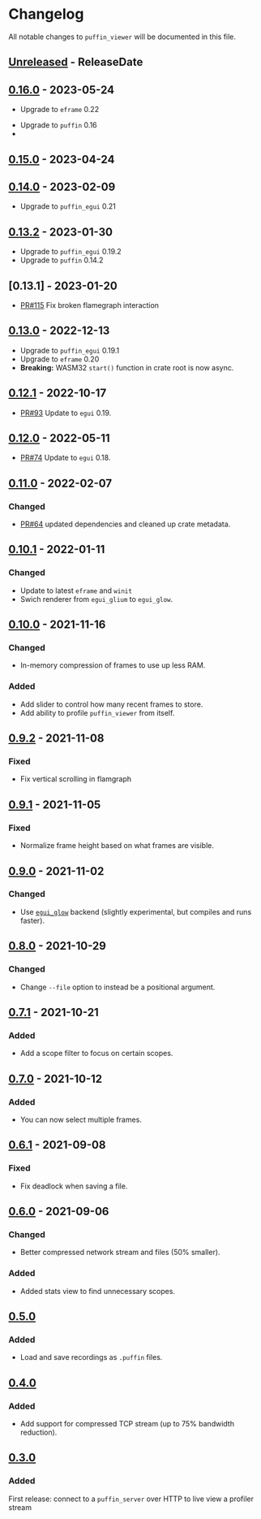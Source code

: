 <!-- markdownlint-disable blanks-around-headings blanks-around-lists no-duplicate-heading -->

# Changelog

All notable changes to `puffin_viewer` will be documented in this file.

<!-- next-header -->
## [Unreleased] - ReleaseDate
## [0.16.0] - 2023-05-24

* Upgrade to `eframe` 0.22
- Upgrade to `puffin` 0.16
- 
## [0.15.0] - 2023-04-24
## [0.14.0] - 2023-02-09
* Upgrade to `puffin_egui` 0.21

## [0.13.2] - 2023-01-30

- Upgrade to `puffin_egui` 0.19.2
- Upgrade to `puffin` 0.14.2
## [0.13.1] - 2023-01-20

- [PR#115](https://github.com/EmbarkStudios/puffin/pull/115) Fix broken flamegraph interaction

## [0.13.0] - 2022-12-13

- Upgrade to `puffin_egui` 0.19.1
- Upgrade to `eframe` 0.20
- **Breaking:** WASM32 `start()` function in crate root is now async.

## [0.12.1] - 2022-10-17
- [PR#93](https://github.com/EmbarkStudios/puffin/pull/93) Update to `egui` 0.19.

## [0.12.0] - 2022-05-11
- [PR#74](https://github.com/EmbarkStudios/puffin/pull/74) Update to `egui` 0.18.

## [0.11.0] - 2022-02-07
### Changed
- [PR#64](https://github.com/EmbarkStudios/puffin/pull/64) updated dependencies and cleaned up crate metadata.

## [0.10.1] - 2022-01-11
### Changed
- Update to latest `eframe` and `winit`
- Swich renderer from `egui_glium` to `egui_glow`.

## [0.10.0] - 2021-11-16
### Changed
- In-memory compression of frames to use up less RAM.

### Added
- Add slider to control how many recent frames to store.
- Add ability to profile `puffin_viewer` from itself.

## [0.9.2] - 2021-11-08
### Fixed
- Fix vertical scrolling in flamgraph

## [0.9.1] - 2021-11-05
### Fixed
- Normalize frame height based on what frames are visible.

## [0.9.0] - 2021-11-02
### Changed
- Use [`egui_glow`](https://github.com/emilk/egui/tree/master/egui_glow) backend (slightly experimental, but compiles and runs faster).

## [0.8.0] - 2021-10-29
### Changed
- Change `--file` option to instead be a positional argument.

## [0.7.1] - 2021-10-21
### Added
- Add a scope filter to focus on certain scopes.

## [0.7.0] - 2021-10-12
### Added
- You can now select multiple frames.

## [0.6.1] - 2021-09-08
### Fixed
- Fix deadlock when saving a file.

## [0.6.0] - 2021-09-06
### Changed
- Better compressed network stream and files (50% smaller).

### Added
- Added stats view to find unnecessary scopes.

## [0.5.0]
### Added
- Load and save recordings as `.puffin` files.

## [0.4.0]
### Added
- Add support for compressed TCP stream (up to 75% bandwidth reduction).

## [0.3.0]
### Added
First release: connect to a `puffin_server` over HTTP to live view a profiler stream

<!-- next-url -->
[Unreleased]: https://github.com/EmbarkStudios/puffin/compare/puffin_viewer-0.16.0...HEAD
[0.16.0]: https://github.com/EmbarkStudios/puffin/compare/puffin_viewer-0.15.0...puffin_viewer-0.16.0
[0.15.0]: https://github.com/EmbarkStudios/puffin/compare/puffin_viewer-0.14.0...puffin_viewer-0.15.0
[0.14.0]: https://github.com/EmbarkStudios/puffin/compare/puffin_viewer-0.13.2...puffin_viewer-0.14.0
[0.13.2]: https://github.com/EmbarkStudios/puffin/compare/puffin_viewer-0.13.2...puffin_viewer-0.13.2
[0.13.2]: https://github.com/EmbarkStudios/puffin/compare/puffin_viewer-0.13.1...puffin_viewer-0.13.2
[0.13.0]: https://github.com/EmbarkStudios/puffin/compare/puffin_viewer-0.13.0...puffin_viewer-0.13.1
[0.13.0]: https://github.com/EmbarkStudios/puffin/compare/puffin_viewer-0.12.1...puffin_viewer-0.13.0
[0.12.1]: https://github.com/EmbarkStudios/puffin/compare/puffin_viewer-0.12.0...puffin_viewer-0.12.1
[0.12.0]: https://github.com/EmbarkStudios/puffin/compare/0.11.0...puffin_viewer-0.12.0
[0.11.0]: https://github.com/EmbarkStudios/puffin/compare/0.10.1...puffin_viewer-0.11.0
[0.10.1]: https://github.com/EmbarkStudios/puffin/compare/puffin_viewer-0.10.0...puffin_viewer-0.10.1
[0.10.0]: https://github.com/EmbarkStudios/puffin/compare/puffin_viewer-0.9.2...puffin_viewer-0.10.0
[0.9.2]: https://github.com/EmbarkStudios/puffin/compare/puffin_viewer-0.9.1...puffin_viewer-0.9.2
[0.9.1]: https://github.com/EmbarkStudios/puffin/compare/puffin_viewer-0.9.0...puffin_viewer-0.9.1
[0.9.0]: https://github.com/EmbarkStudios/puffin/compare/puffin_viewer-0.8.0...puffin_viewer-0.9.0
[0.8.0]: https://github.com/EmbarkStudios/puffin/compare/puffin_viewer-0.7.1...puffin_viewer-0.8.0
[0.7.1]: https://github.com/EmbarkStudios/puffin/compare/puffin_viewer-0.7.0...puffin_viewer-0.7.1
[0.7.0]: https://github.com/EmbarkStudios/puffin/compare/puffin_viewer-0.6.1...puffin_viewer-0.7.0
[0.6.1]: https://github.com/EmbarkStudios/puffin/compare/puffin_viewer-0.6.0...puffin_viewer-0.6.1
[0.6.0]: https://github.com/EmbarkStudios/puffin/compare/puffin_viewer-0.5.0...puffin_viewer-0.6.0
[0.5.0]: https://github.com/EmbarkStudios/puffin/compare/puffin_viewer-0.4.0...puffin_viewer-0.5.0
[0.4.0]: https://github.com/EmbarkStudios/puffin/compare/puffin_viewer-0.3.0...puffin_viewer-0.4.0
[0.3.0]: https://github.com/EmbarkStudios/puffin/releases/tag/puffin_viewer-0.3.0
